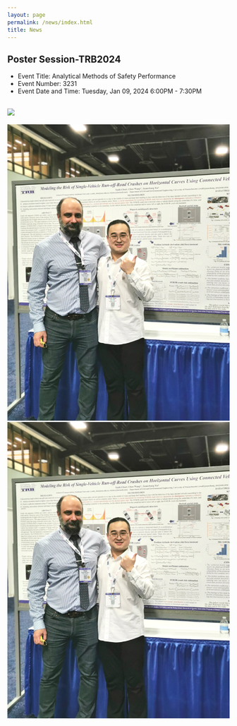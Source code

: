 ```yaml
---
layout: page
permalink: /news/index.html
title: News
---
```


## Poster Session-TRB2024

- Event Title: Analytical Methods of Safety Performance
- Event Number: 3231
- Event Date and Time: Tuesday, Jan 09, 2024 6:00PM - 7:30PM
<br>
<div>
<img src="trb2024poster.jpg">
</div><br>
<div class="two">
<img src="/images/trb2024-1.jpg">
<img src="/images/trb2024-1.jpg">
</div>


